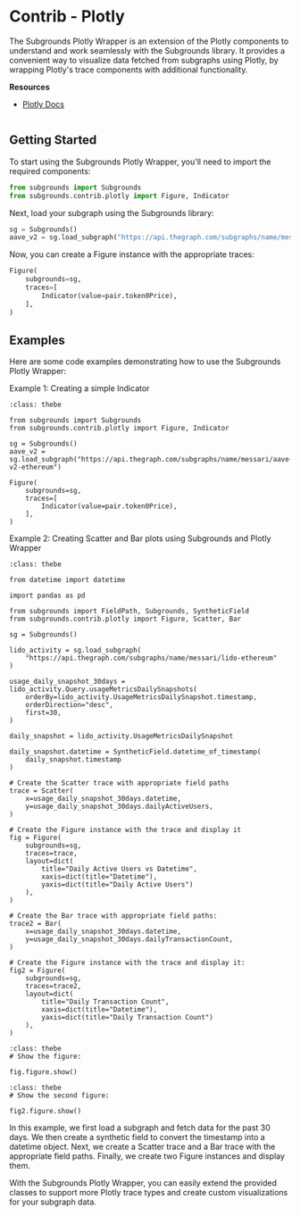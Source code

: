 # Contrib - Plotly

The Subgrounds Plotly Wrapper is an extension of the Plotly components to understand and work seamlessly with the Subgrounds library. It provides a convenient way to visualize data fetched from subgraphs using Plotly, by wrapping Plotly's trace components with additional functionality.

**Resources**
- [Plotly Docs](https://plotly.com/python/)

```{thebe-button}
```

## Getting Started

To start using the Subgrounds Plotly Wrapper, you'll need to import the required components:

```python
from subgrounds import Subgrounds
from subgrounds.contrib.plotly import Figure, Indicator
```
Next, load your subgraph using the Subgrounds library:

```python
sg = Subgrounds()
aave_v2 = sg.load_subgraph("https://api.thegraph.com/subgraphs/name/messari/aave-v2-ethereum")
```
Now, you can create a Figure instance with the appropriate traces:

```python
Figure(
    subgrounds=sg,
    traces=[
        Indicator(value=pair.token0Price),
    ],
)
```
## Examples

Here are some code examples demonstrating how to use the Subgrounds Plotly Wrapper:

Example 1: Creating a simple Indicator

```{code-block} python
:class: thebe

from subgrounds import Subgrounds
from subgrounds.contrib.plotly import Figure, Indicator

sg = Subgrounds()
aave_v2 = sg.load_subgraph("https://api.thegraph.com/subgraphs/name/messari/aave-v2-ethereum")

Figure(
    subgrounds=sg,
    traces=[
        Indicator(value=pair.token0Price),
    ],
)
```
Example 2: Creating Scatter and Bar plots using Subgrounds and Plotly Wrapper

```{code-block} python
:class: thebe

from datetime import datetime

import pandas as pd

from subgrounds import FieldPath, Subgrounds, SyntheticField
from subgrounds.contrib.plotly import Figure, Scatter, Bar

sg = Subgrounds()

lido_activity = sg.load_subgraph(
    "https://api.thegraph.com/subgraphs/name/messari/lido-ethereum"
)

usage_daily_snapshot_30days = lido_activity.Query.usageMetricsDailySnapshots(
    orderBy=lido_activity.UsageMetricsDailySnapshot.timestamp,
    orderDirection="desc",
    first=30,
)

daily_snapshot = lido_activity.UsageMetricsDailySnapshot

daily_snapshot.datetime = SyntheticField.datetime_of_timestamp(
    daily_snapshot.timestamp
)

# Create the Scatter trace with appropriate field paths
trace = Scatter(
    x=usage_daily_snapshot_30days.datetime,
    y=usage_daily_snapshot_30days.dailyActiveUsers,
)

# Create the Figure instance with the trace and display it
fig = Figure(
    subgrounds=sg,
    traces=trace,
    layout=dict(
        title="Daily Active Users vs Datetime",
        xaxis=dict(title="Datetime"),
        yaxis=dict(title="Daily Active Users")
    ),
)

# Create the Bar trace with appropriate field paths:
trace2 = Bar(
    x=usage_daily_snapshot_30days.datetime,
    y=usage_daily_snapshot_30days.dailyTransactionCount,
)

# Create the Figure instance with the trace and display it:
fig2 = Figure(
    subgrounds=sg,
    traces=trace2,
    layout=dict(
        title="Daily Transaction Count",
        xaxis=dict(title="Datetime"),
        yaxis=dict(title="Daily Transaction Count")
    ),
)
```

```{code-block} python
:class: thebe
# Show the figure:

fig.figure.show()
```

```{code-block} python
:class: thebe
# Show the second figure:

fig2.figure.show()
```

In this example, we first load a subgraph and fetch data for the past 30 days. We then create a synthetic field to convert the timestamp into a datetime object. Next, we create a Scatter trace and a Bar trace with the appropriate field paths. Finally, we create two Figure instances and display them.

With the Subgrounds Plotly Wrapper, you can easily extend the provided classes to support more Plotly trace types and create custom visualizations for your subgraph data.
